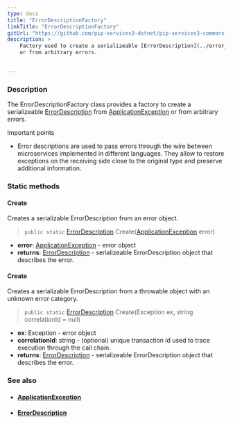 ```yaml
---
type: docs
title: "ErrorDescriptionFactory"
linkTitle: "ErrorDescriptionFactory"
gitUrl: "https://github.com/pip-services3-dotnet/pip-services3-commons-dotnet"
description: >
    Factory used to create a serializeable [ErrorDescription](../error_description) from [ApplicationException](../application_exception)
    or from arbitrary errors.  

    
---
```


### Description

The ErrorDescriptionFactory class provides a factory to create a serializeable [ErrorDescription](../error_description) from [ApplicationException](../application_exception) or from arbitrary errors.  

Important points

- Error descriptions are used to pass errors through the wire between microservices implemented in different languages. They allow to restore exceptions on the receiving side close to the original type and preserve additional information.

### Static methods

#### Create
Creates a serializable ErrorDescription from an error object.

> `public static` [ErrorDescription](../error_description) Create([ApplicationException](../application_exception) error)

- **error**: [ApplicationException](../application_exception) - error object
- **returns**: [ErrorDescription](../error_description) - serializeable ErrorDescription object that describes the error.


#### Create
Creates a serializable ErrorDescription from a throwable object with an unknown error category.

> `public static` [ErrorDescription](../error_description) Create(Exception ex, string correlationId = null)		

- **ex**: Exception - error object
- **correlationId**: string - (optional) unique transaction id used to trace execution through the call chain.
- **returns**: [ErrorDescription](../error_description) - serializeable ErrorDescription object that describes the error.


### See also
- #### [ApplicationException](../application_exception)
- #### [ErrorDescription](../error_description)
